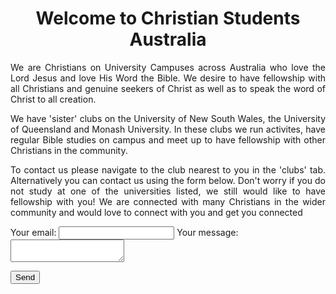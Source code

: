 <body background="IMG-4352.jpg">

<html>

<body background="IMG-4352.jpg">
  <h1 align="center"> Welcome to Christian Students Australia</h1>

<p align="justify" > We are Christians on University Campuses across Australia who love the Lord Jesus and love His Word the Bible. We desire to have fellowship with all Christians and genuine seekers of Christ as well as to speak the word of Christ to all creation.</p> 
  
<p align="justify"> We have 'sister' clubs on the University of New South Wales, the University of Queensland and Monash University. In these clubs we run activites, have regular Bible studies on campus and meet up to have fellowship with other Christians in the community.</p>

<p align="justify">To contact us please navigate to the club nearest to you in the 'clubs' tab. Alternatively you can contact us using the form below. Don't worry if you do not study at one of the universities listed, we still would like to have fellowship with you! We are connected with many Christians in the wider community and would love to connect with you and get you connected</p>

<p align="center"> 
  <form
  action="https://formspree.io/f/mnqowpzv"
  method="POST">
    
  <label>
    Your email:
    <input type="text" name="_replyto">
  </label>
  <label>
    Your message:
    <textarea name="message"></textarea>
  </label>

  <!-- your other form fields go here -->

  <button type="submit">Send</button>
</form>
</p>

</body>



